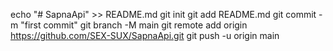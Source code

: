 echo "# SapnaApi" >> README.md
git init
git add README.md
git commit -m "first commit"
git branch -M main
git remote add origin https://github.com/SEX-SUX/SapnaApi.git
git push -u origin main
